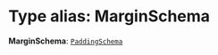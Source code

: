 # Type alias: MarginSchema

**MarginSchema**: [`PaddingSchema`](/auto-docs/editor/interfaces/PaddingSchema-1.md)
